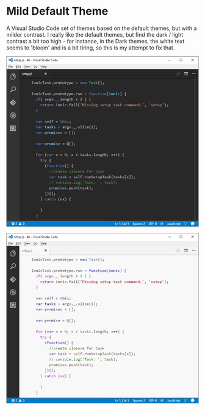 # Mild Default Theme

A Visual Studio Code set of themes based on the default themes, but with a milder contrast. 
I really like the default themes, but find the dark / light contrast a bit too high - for instance, in the Dark themes,
the white text seems to 'bloom' and is a bit tiring, so this is my attempt to fix that.


![Dark Plus](assets/darkplus.png)


![Light Plus](assets/lightplus.png)

